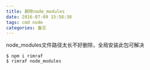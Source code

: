 ```yaml
---
title: 删除node_modules
date: 2016-07-09 15:58:30
tags: cmd node
categories: 备忘
---
```

node_modules文件路径太长不好删除，全局安装此包可解决
```
$ npm i rimraf  
$ rimraf node_modules
```